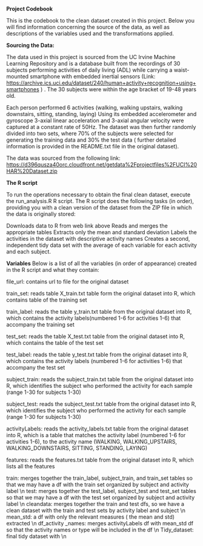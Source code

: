 **Project Codebook** 

This is the codebook to the clean dataset created in this project. Below you will find information concerning the source of the data, as well as descriptions of the variables used and the transformations applied. 

**Sourcing the Data:** 
 
The data used in this project is sourced from the UC Irvine Machine Learning Repository and is a database built from the recordings of 30 subjects performing activities of daily living (ADL) while carrying a waist-mounted smartphone with embedded inertial sensors (Link: https://archive.ics.uci.edu/dataset/240/human+activity+recognition+using+smartphones  ) . The 30 subjects were within the age bracket of 19-48 years old. 

Each person performed 6 activities (walking, walking upstairs, walking downstairs, sitting, standing, laying) Using its embedded accelerometer and gyroscope 3-axial linear acceleration and 3-axial angular velocity were captured  at a constant rate of 50Hz. The dataset was then further randomly divided into two sets, where 70% of the subjects were selected for generating the training data and 30% the test data ( further detailed information is provided in the README.txt file in the original dataset). 

The data was sourced from the following link: https://d396qusza40orc.cloudfront.net/getdata%2Fprojectfiles%2FUCI%20HAR%20Dataset.zip


**The R script** 

To run the operations necessary to obtain the final clean dataset, execute the run_analysis.R  R script. The R script does the following tasks (in order), providing you with a clean version of the dataset from the ZIP file in which the data is originally stored:

Downloads data to R from web link above 
Reads and merges the appropriate tables 
Extracts only the mean and standard deviation 
Labels the activities in the dataset with descriptive activity names 
Creates a second, independent tidy data set with the average of each variable for each activity and each subject.




**Variables** 
Below is a list of all the variables (in order of appearance) created in the R script and what they contain: 


file_url: contains url to file for the original dataset

train_set: reads table X_train.txt table form the original dataset into R, which contains table of the training set 

train_label: reads the table y_train.txt table from the original dataset into R, which contains the activity labels(numbered 1-6 for activities 1-6) that accompany the training set 

test_set: reads the table X_test.txt table from the original dataset into R, which contains the table of the test set 

test_label: reads the table y_test.txt table from the original dataset into R, which contains the activity labels (numbered 1-6 for activities 1-6) that accompany the test set 

subject_train: reads the subject_train.txt table from the original dataset into R, which identifies the subject who performed the activity for each sample (range 1-30 for subjects 1-30) 

subject_test: reads the subject_test.txt table from the original dataset into R, which identifies the subject who performed the activity for each sample (range 1-30 for subjects 1-30) 

activityLabels:  reads the activity_labels.txt table from the original dataset into R, which is a table that matches the activity label (numbered 1-6 for activities 1-6), to the activity name (WALKING, WALKING_UPSTAIRS, WALKING_DOWNSTAIRS, SITTING, STANDING, LAYING)

features:  reads the features.txt  table from the original dataset into R, which lists all the features

train: merges together the train_label, subject_train, and train_set tables so that we may have a df with the train set organized by subject and activity label  \n
test: merges together the test_label, subject_test and test_set tables so that we may have a df with the test set organized by subject and activity label  \n
cleandata: merges together the train and test dfs, so we have a clean dataset with the train and test sets by activity label and subject  \n
mean_std: a df with only the relevant measures ( the mean and std) extracted  \n
df_activity _names: merges activityLabels df with mean_std df so that the activity names or type will be included in the df  \n
Tidy_dataset: final tidy dataset with  \n
